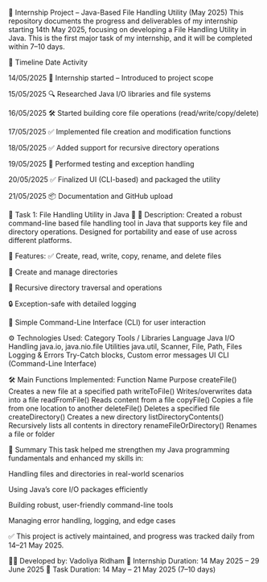 🧠 Internship Project – Java-Based File Handling Utility (May 2025)
This repository documents the progress and deliverables of my internship starting 14th May 2025, focusing on developing a File Handling Utility in Java. This is the first major task of my internship, and it will be completed within 7–10 days.

📅 Timeline
Date	Activity

14/05/2025	📌 Internship started – Introduced to project scope

15/05/2025	🔍 Researched Java I/O libraries and file systems

16/05/2025	🛠️ Started building core file operations (read/write/copy/delete)

17/05/2025	✅ Implemented file creation and modification functions

18/05/2025	✅ Added support for recursive directory operations

19/05/2025	🧪 Performed testing and exception handling

20/05/2025	✅ Finalized UI (CLI-based) and packaged the utility

21/05/2025	📦 Documentation and GitHub upload

🔧 Task 1: File Handling Utility in Java 📁
📝 Description:
Created a robust command-line based file handling tool in Java that supports key file and directory operations. Designed for portability and ease of use across different platforms.

📌 Features:
✅ Create, read, write, copy, rename, and delete files

📂 Create and manage directories

🔁 Recursive directory traversal and operations

🔒 Exception-safe with detailed logging

🧪 Simple Command-Line Interface (CLI) for user interaction

⚙️ Technologies Used:
Category	Tools / Libraries
Language	Java
I/O Handling	java.io, java.nio.file
Utilities	java.util, Scanner, File, Path, Files
Logging & Errors	Try-Catch blocks, Custom error messages
UI	CLI (Command-Line Interface)

🛠️ Main Functions Implemented:
Function Name	Purpose
createFile()	Creates a new file at a specified path
writeToFile()	Writes/overwrites data into a file
readFromFile()	Reads content from a file
copyFile()	Copies a file from one location to another
deleteFile()	Deletes a specified file
createDirectory()	Creates a new directory
listDirectoryContents()	Recursively lists all contents in directory
renameFileOrDirectory()	Renames a file or folder

🚀 Summary
This task helped me strengthen my Java programming fundamentals and enhanced my skills in:

Handling files and directories in real-world scenarios

Using Java’s core I/O packages efficiently

Building robust, user-friendly command-line tools

Managing error handling, logging, and edge cases

✅ This project is actively maintained, and progress was tracked daily from 14–21 May 2025.

👨‍💻 Developed by: Vadoliya Ridham
📅 Internship Duration: 14 May 2025 – 29 June 2025
📁 Task Duration: 14 May – 21 May 2025 (7–10 days)
